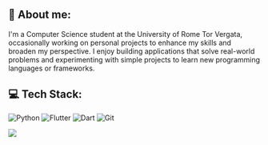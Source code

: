 ## 🧠 About me:
I'm a Computer Science student at the University of Rome Tor Vergata, occasionally working on personal projects to enhance my skills and broaden my perspective. I enjoy building applications that solve real-world problems and experimenting with simple projects to learn new programming languages or frameworks.

## 💻 Tech Stack:
![Python](https://img.shields.io/badge/python-%233776AB.svg?style=for-the-badge&logo=dart&logoColor=white) ![Flutter](https://img.shields.io/badge/Flutter-%2302569B.svg?style=for-the-badge&logo=Flutter&logoColor=white) ![Dart](https://img.shields.io/badge/dart-%230175C2.svg?style=for-the-badge&logo=dart&logoColor=white)  ![Git](https://img.shields.io/badge/git-%23F05033.svg?style=for-the-badge&logo=git&logoColor=white) 

![](https://github-readme-stats.vercel.app/api/top-langs/?username=haxroor&theme=dark&hide_border=false&include_all_commits=false&count_private=false&layout=compact)

